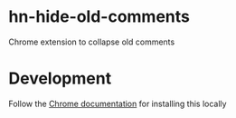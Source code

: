 # hn-hide-old-comments
Chrome extension to collapse old comments

# Development
Follow the [Chrome documentation](https://developer.chrome.com/extensions/getstarted#unpacked) for installing this locally
